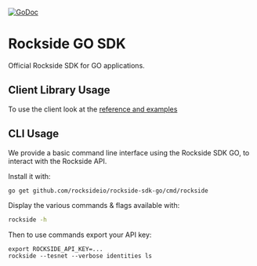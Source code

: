 [![GoDoc](https://godoc.org/github.com/rocksideio/rockside-sdk-go?status.svg)](https://godoc.org/github.com/rocksideio/rockside-sdk-go)

# Rockside GO SDK

Official Rockside SDK for GO applications.

## Client Library Usage

To use the client look at the [reference and examples](https://godoc.org/github.com/rocksideio/rockside-sdk-go) 

## CLI Usage

We provide a basic command line interface using the Rockside SDK GO, to interact with the Rockside API.

Install it with:

```sh
go get github.com/rocksideio/rockside-sdk-go/cmd/rockside
```

Display the various commands & flags available with:

```sh
rockside -h
```

Then to use commands export your API key:

```
export ROCKSIDE_API_KEY=...
rockside --tesnet --verbose identities ls
```